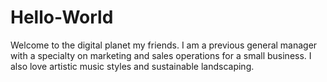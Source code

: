 # Hello-World
Welcome to the digital planet my friends.
I am a previous general manager with a specialty on marketing and sales operations for a small business. I also love artistic music styles and sustainable landscaping.
